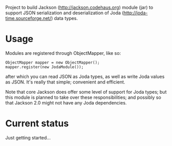 Project to build Jackson (http://jackson.codehaus.org) module (jar)
to support JSON serialization and deserialization of
Joda (http://joda-time.sourceforge.net/) data types.

# Usage

Modules are registered through ObjectMapper, like so:

    ObjectMapper mapper = new ObjectMapper();
    mapper.register(new JodaModule());

after which you can read JSON as Joda types, as well as write Joda values as JSON.
It's really that simple; convenient and efficient.

Note that core Jackson does offer some level of support for Joda types; but this module is planned to take over these responsibilities; and possibly so that Jackson 2.0 might not have any Joda dependencies.

# Current status

Just getting started...
